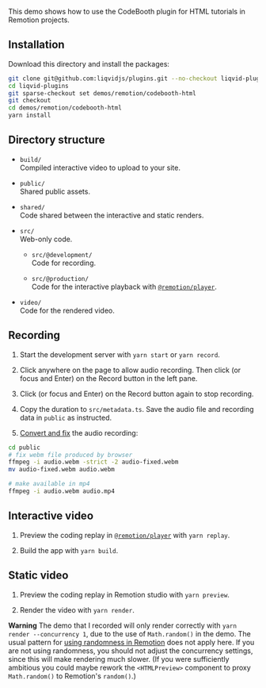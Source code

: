 This demo shows how to use the CodeBooth plugin for HTML tutorials in Remotion projects.

## Installation

Download this directory and install the packages:

```bash
git clone git@github.com:liqvidjs/plugins.git --no-checkout liqvid-plugins
cd liqvid-plugins
git sparse-checkout set demos/remotion/codebooth-html
git checkout
cd demos/remotion/codebooth-html
yarn install
```

## Directory structure

- `build/`  
  Compiled interactive video to upload to your site.

- `public/`  
  Shared public assets.

- `shared/`  
  Code shared between the interactive and static renders.

- `src/`  
  Web-only code.

  - `src/@development/`  
    Code for recording.

  - `src/@production/`  
    Code for the interactive playback with [`@remotion/player`](https://www.remotion.dev/docs/player).

- `video/`  
  Code for the rendered video.

## Recording

1. Start the development server with `yarn start` or `yarn record`.

2. Click anywhere on the page to allow audio recording. Then click (or focus and Enter) on the Record button in the left pane.

3. Click (or focus and Enter) on the Record button again to stop recording.

4. Copy the duration to `src/metadata.ts`. Save the audio file and recording data in `public` as instructed.

5. [Convert and fix](https://liqvidjs.org/docs/cli/audio#convert) the audio recording:  
```bash
cd public
# fix webm file produced by browser
ffmpeg -i audio.webm -strict -2 audio-fixed.webm
mv audio-fixed.webm audio.webm

# make available in mp4
ffmpeg -i audio.webm audio.mp4
```

## Interactive video

1. Preview the coding replay in [`@remotion/player`](https://www.remotion.dev/docs/player) with `yarn replay`.

2. Build the app with `yarn build`.

## Static video

1. Preview the coding replay in Remotion studio with `yarn preview`.

2. Render the video with `yarn render`.

**Warning** The demo that I recorded will only render correctly with `yarn render --concurrency 1`, due to the use of `Math.random()` in the demo. The usual pattern for [using randomness in Remotion](https://www.remotion.dev/docs/using-randomness) does not apply here. If you are not using randomness, you should not adjust the concurrency settings, since this will make rendering much slower. (If you were sufficiently ambitious you could maybe rework the `<HTMLPreview>` component to proxy `Math.random()` to Remotion's `random()`.)